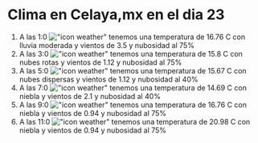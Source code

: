 # Clima en Celaya,mx en el dia 23

1. A las 1:0 !["icon weather"](http://openweathermap.org/img/w/10n.png) tenemos una temperatura de 16.76 C con lluvia moderada y  vientos de 3.5 y nubosidad al 75%
1. A las 3:0 !["icon weather"](http://openweathermap.org/img/w/04n.png) tenemos una temperatura de 15.8 C con nubes rotas y  vientos de 1.12 y nubosidad al 75%
1. A las 5:0 !["icon weather"](http://openweathermap.org/img/w/03n.png) tenemos una temperatura de 15.67 C con nubes dispersas y  vientos de 1.12 y nubosidad al 40%
1. A las 7:0 !["icon weather"](http://openweathermap.org/img/w/50n.png) tenemos una temperatura de 14.69 C con niebla y  vientos de 2.1 y nubosidad al 40%
1. A las 9:0 !["icon weather"](http://openweathermap.org/img/w/50d.png) tenemos una temperatura de 16.76 C con niebla y  vientos de 0.94 y nubosidad al 75%
1. A las 11:0 !["icon weather"](http://openweathermap.org/img/w/50d.png) tenemos una temperatura de 20.98 C con niebla y  vientos de 0.94 y nubosidad al 75%
